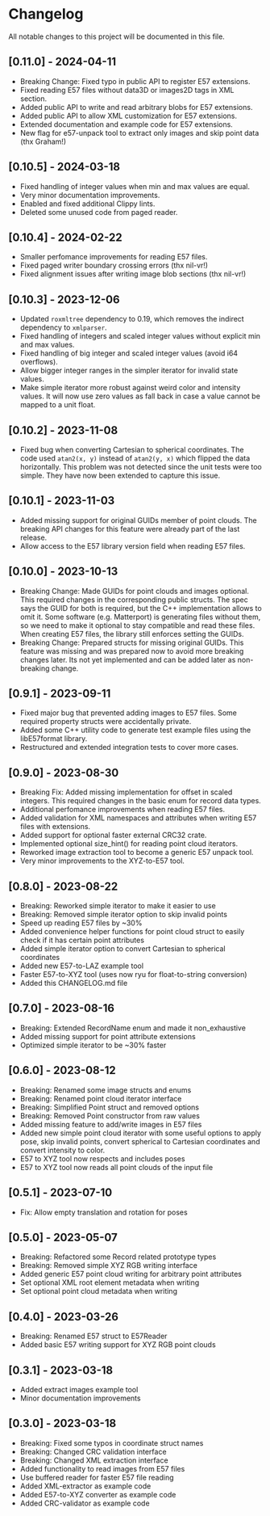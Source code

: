 # Changelog

All notable changes to this project will be documented in this file.

## [0.11.0] - 2024-04-11

- Breaking Change: Fixed typo in public API to register E57 extensions.
- Fixed reading E57 files without data3D or images2D tags in XML section.
- Added public API to write and read arbitrary blobs for E57 extensions.
- Added public API to allow XML customization for E57 extensions.
- Extended documentation and example code for E57 extensions.
- New flag for e57-unpack tool to extract only images and skip point data (thx Graham!)

## [0.10.5] - 2024-03-18

- Fixed handling of integer values when min and max values are equal.
- Very minor documentation improvements.
- Enabled and fixed additional Clippy lints.
- Deleted some unused code from paged reader.

## [0.10.4] - 2024-02-22

- Smaller perfomance improvements for reading E57 files.
- Fixed paged writer boundary crossing errors (thx nil-vr!)
- Fixed alignment issues after writing image blob sections (thx nil-vr!)

## [0.10.3] - 2023-12-06

- Updated `roxmltree` dependency to 0.19, which removes the indirect dependency to `xmlparser`.
- Fixed handling of integers and scaled integer values without explicit min and max values.
- Fixed handling of big integer and scaled integer values (avoid i64 overflows).
- Allow bigger integer ranges in the simpler iterator for invalid state values.
- Make simple iterator more robust against weird color and intensity values.
  It will now use zero values as fall back in case a value cannot be mapped to a unit float.

## [0.10.2] - 2023-11-08

- Fixed bug when converting Cartesian to spherical coordinates.
  The code used `atan2(x, y)` instead of `atan2(y, x)` which flipped the data horizontally.
  This problem was not detected since the unit tests were too simple.
  They have now been extended to capture this issue.

## [0.10.1] - 2023-11-03

- Added missing support for original GUIDs member of point clouds.
  The breaking API changes for this feature were already part of the last release.
- Allow access to the E57 library version field when reading E57 files.

## [0.10.0] - 2023-10-13

- Breaking Change: Made GUIDs for point clouds and images optional.
  This required changes in the corresponding public structs.
  The spec says the GUID for both is required, but the C++ implementation allows to omit it.
  Some software (e.g. Matterport) is generating files without them,
  so we need to make it optional to stay compatible and read these files.
  When creating E57 files, the library still enforces setting the GUIDs.
- Breaking Change: Prepared structs for missing original GUIDs.
  This feature was missing and was prepared now to avoid more breaking changes later.
  Its not yet implemented and can be added later as non-breaking change.

## [0.9.1] - 2023-09-11

- Fixed major bug that prevented adding images to E57 files.
  Some required property structs were accidentally private.
- Added some C++ utility code to generate test example files using the libE57format library.
- Restructured and extended integration tests to cover more cases.

## [0.9.0] - 2023-08-30

- Breaking Fix: Added missing implementation for offset in scaled integers.
  This required changes in the basic enum for record data types.
- Additional perfomance improvements when reading E57 files.
- Added validation for XML namespaces and attributes when writing E57 files with extensions.
- Added support for optional faster external CRC32 crate.
- Implemented optional size_hint() for reading point cloud iterators.
- Reworked image extraction tool to become a generic E57 unpack tool.
- Very minor improvements to the XYZ-to-E57 tool.

## [0.8.0] - 2023-08-22

- Breaking: Reworked simple iterator to make it easier to use
- Breaking: Removed simple iterator option to skip invalid points
- Speed up reading E57 files by ~30%
- Added convenience helper functions for point cloud struct
  to easily check if it has certain point attributes
- Added simple iterator option to convert Cartesian to spherical coordinates
- Added new E57-to-LAZ example tool
- Faster E57-to-XYZ tool (uses now ryu for float-to-string conversion)
- Added this CHANGELOG.md file

## [0.7.0] - 2023-08-16

- Breaking: Extended RecordName enum and made it non_exhaustive
- Added missing support for point attribute extensions
- Optimized simple iterator to be ~30% faster

## [0.6.0] - 2023-08-12

- Breaking: Renamed some image structs and enums
- Breaking: Renamed point cloud iterator interface
- Breaking: Simplified Point struct and removed options
- Breaking: Removed Point constructor from raw values
- Added missing feature to add/write images in E57 files
- Added new simple point cloud iterator with some useful options
  to apply pose, skip invalid points, convert spherical to Cartesian
  coordinates and convert intensity to color.
- E57 to XYZ tool now respects and includes poses
- E57 to XYZ tool now reads all point clouds of the input file

## [0.5.1] - 2023-07-10

- Fix: Allow empty translation and rotation for poses

## [0.5.0] - 2023-05-07

- Breaking: Refactored some Record related prototype types
- Breaking: Removed simple XYZ RGB writing interface
- Added generic E57 point cloud writing for arbitrary point attributes
- Set optional XML root element metadata when writing
- Set optional point cloud metadata when writing

## [0.4.0] - 2023-03-26

- Breaking: Renamed E57 struct to E57Reader
- Added basic E57 writing support for XYZ RGB point clouds

## [0.3.1] - 2023-03-18

- Added extract images example tool
- Minor documentation improvements

## [0.3.0] - 2023-03-18

- Breaking: Fixed some typos in coordinate struct names
- Breaking: Changed CRC validation interface
- Breaking: Changed XML extraction interface
- Added functionality to read images from E57 files
- Use buffered reader for faster E57 file reading
- Added XML-extractor as example code
- Added E57-to-XYZ converter as example code
- Added CRC-validator as example code
